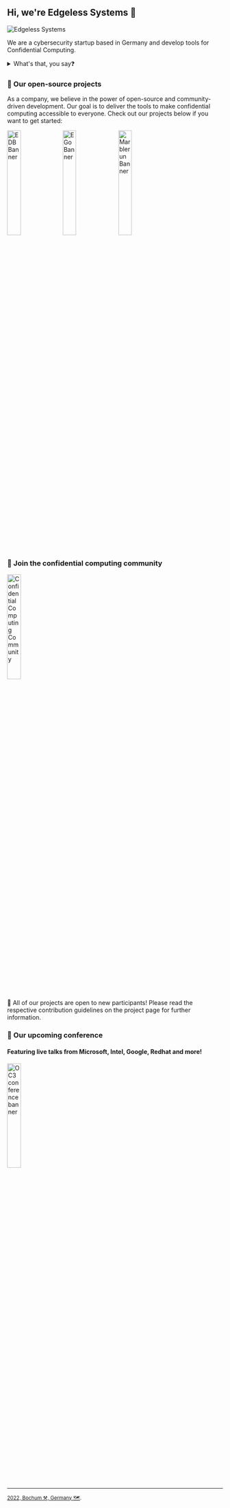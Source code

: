 ## Hi, we're Edgeless Systems 👋

![Edgeless Systems](/images/edgeless-systems.png)

We are a cybersecurity startup based in Germany and develop tools for Confidential Computing.

<details> 
    <summary>What's that, you say❓</summary>
    <br>
    <ul>
    <li>Confidential Computing is a security paradigm that enables 🔐 encrypted and 🔎 verifiable processing of sensitive data at any scale.</li>
    <li>With it, ☁ cloud workloads finally become end-to-end secure and end-to-end verifiable!</li>
    <li>We have built a range of 💡 easy-to-use, ⭐ open-source tools that make confidential computing accessible to everyone, check 'em out below!</li>
    <li>Visit our friends at the [Confidential Computing Consortium](https://confidentialcomputing.io) to find out more about all things CC.
    </ul>
</details>

### 🔨 Our open-source projects

As a company, we believe in the power of open-source and community-driven development. Our goal is to deliver the tools to make confidential computing accessible to everyone. Check out our projects below if you want to get started:

<img src="/edgelesssys/.github/images/edb.png" alt="EDB Banner" width="25%" style="max-width: 100%">

<img src="/edgelesssys/.github/images/ego.png" alt="EGo Banner" width="25%" style="max-width: 100%">

<img src="/edgelesssys/.github/images/marblerun.png" alt="Marblerun Banner" width="25%" style="max-width: 100%">

### 🤝 Join the confidential computing community

<img src="/edgelesssys/.github/images/discord.png" alt="Confidential Computing Community" width="25%" style="max-width: 100%">

💪 All of our projects are open to new participants!
Please read the respective contribution guidelines on the project page for further information.

### 📰 Our upcoming conference

#### Featuring live talks from Microsoft, Intel, Google, Redhat and more!

<img src="https://github.com/hansven/readmetest/blob/main/images/OC3.png" alt="OC3 conference banner" width="25%" style="max-width: 100%">

---

<sub>  [2022, Bochum ⚒, Germany 🗺](https://goo.gl/maps/VF9qjVtjzE8KT9jz6).</sub>
